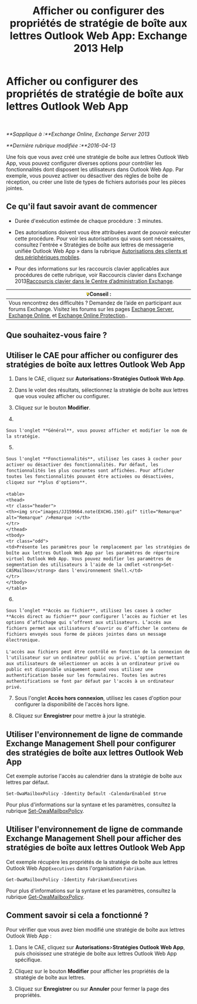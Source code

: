 ﻿---
title: 'Afficher ou configurer des propriétés de stratégie de boîte aux lettres Outlook Web App: Exchange 2013 Help'
TOCTitle: Afficher ou configurer des propriétés de stratégie de boîte aux lettres Outlook Web App
ms:assetid: be012ffe-8fdb-4fb7-aebd-78b3a55593fa
ms:mtpsurl: https://technet.microsoft.com/fr-fr/library/Dd351097(v=EXCHG.150)
ms:contentKeyID: 50479093
ms.date: 04/24/2018
mtps_version: v=EXCHG.150
ms.translationtype: HT
---

# Afficher ou configurer des propriétés de stratégie de boîte aux lettres Outlook Web App

 

_**Sapplique à :**Exchange Online, Exchange Server 2013_

_**Dernière rubrique modifiée :**2016-04-13_

Une fois que vous avez créé une stratégie de boîte aux lettres Outlook Web App, vous pouvez configurer diverses options pour contrôler les fonctionnalités dont disposent les utilisateurs dans Outlook Web App. Par exemple, vous pouvez activer ou désactiver des règles de boîte de réception, ou créer une liste de types de fichiers autorisés pour les pièces jointes.

## Ce qu'il faut savoir avant de commencer

  - Durée d'exécution estimée de chaque procédure : 3 minutes.

  - Des autorisations doivent vous être attribuées avant de pouvoir exécuter cette procédure. Pour voir les autorisations qui vous sont nécessaires, consultez l'entrée « Stratégies de boîte aux lettres de messagerie unifiée Outlook Web App » dans la rubrique [Autorisations des clients et des périphériques mobiles](clients-and-mobile-devices-permissions-exchange-2013-help.md).

  - Pour des informations sur les raccourcis clavier applicables aux procédures de cette rubrique, voir Raccourcis clavier dans Exchange 2013[Raccourcis clavier dans le Centre d’administration Exchange](keyboard-shortcuts-in-the-exchange-admin-center-exchange-online-protection-help.md).

<table>
<thead>
<tr class="header">
<th><img src="images/Bb125224.tip(EXCHG.150).gif" title="Conseil" alt="Conseil" />Conseil :</th>
</tr>
</thead>
<tbody>
<tr class="odd">
<td>Vous rencontrez des difficultés ? Demandez de l’aide en participant aux forums Exchange. Visitez les forums sur les pages <a href="https://go.microsoft.com/fwlink/p/?linkid=60612">Exchange Server</a>, <a href="https://go.microsoft.com/fwlink/p/?linkid=267542">Exchange Online</a>, et <a href="https://go.microsoft.com/fwlink/p/?linkid=285351">Exchange Online Protection</a>..</td>
</tr>
</tbody>
</table>


## Que souhaitez-vous faire ?

## Utiliser le CAE pour afficher ou configurer des stratégies de boîte aux lettres Outlook Web App

1.  Dans le CAE, cliquez sur **Autorisations**\>**Stratégies Outlook Web App**.

2.  Dans le volet des résultats, sélectionnez la stratégie de boîte aux lettres que vous voulez afficher ou configurer.

3.  Cliquez sur le bouton **Modifier**.

4.  
    
    Sous l'onglet **Général**, vous pouvez afficher et modifier le nom de la stratégie.

5.  
    
    Sous l'onglet **Fonctionnalités**, utilisez les cases à cocher pour activer ou désactiver des fonctionnalités. Par défaut, les fonctionnalités les plus courantes sont affichées. Pour afficher toutes les fonctionnalités pouvant être activées ou désactivées, cliquez sur **plus d'options**.
    
    <table>
    <thead>
    <tr class="header">
    <th><img src="images/JJ159664.note(EXCHG.150).gif" title="Remarque" alt="Remarque" />Remarque :</th>
    </tr>
    </thead>
    <tbody>
    <tr class="odd">
    <td>Présente les paramètres pour le remplacement par les stratégies de boîte aux lettres Outlook Web App par les paramètres de répertoire virtuel Outlook Web App. Vous pouvez modifier les paramètres de segmentation des utilisateurs à l'aide de la cmdlet <strong>Set-CASMailbox</strong> dans l'environnement Shell.</td>
    </tr>
    </tbody>
    </table>


6.  
    
    Sous l’onglet **Accès au fichier**, utilisez les cases à cocher **Accès direct au fichier** pour configurer l’accès au fichier et les options d’affichage qui s’offrent aux utilisateurs. L’accès aux fichiers permet aux utilisateurs d’ouvrir ou d’afficher le contenu de fichiers envoyés sous forme de pièces jointes dans un message électronique.
    
    L'accès aux fichiers peut être contrôlé en fonction de la connexion de l'utilisateur sur un ordinateur public ou privé. L’option permettant aux utilisateurs de sélectionner un accès à un ordinateur privé ou public est disponible uniquement quand vous utilisez une authentification basée sur les formulaires. Toutes les autres authentifications se font par défaut par l'accès à un ordinateur privé.

7.  Sous l'onglet **Accès hors connexion**, utilisez les cases d'option pour configurer la disponibilité de l'accès hors ligne.

8.  Cliquez sur **Enregistrer** pour mettre à jour la stratégie.

## Utiliser l'environnement de ligne de commande Exchange Management Shell pour configurer des stratégies de boîte aux lettres Outlook Web App

Cet exemple autorise l'accès au calendrier dans la stratégie de boîte aux lettres par défaut.

    Set-OwaMailboxPolicy -Identity Default -CalendarEnabled $true

Pour plus d'informations sur la syntaxe et les paramètres, consultez la rubrique [Set-OwaMailboxPolicy](https://technet.microsoft.com/fr-fr/library/dd297989\(v=exchg.150\)).

## Utiliser l'environnement de ligne de commande Exchange Management Shell pour afficher des stratégies de boîte aux lettres Outlook Web App

Cet exemple récupère les propriétés de la stratégie de boîte aux lettres Outlook Web App`Executives` dans l'organisation `Fabrikam`.

    Get-OwaMailboxPolicy -Identity Fabrikam\Executives

Pour plus d'informations sur la syntaxe et les paramètres, consultez la rubrique [Get-OwaMailboxPolicy](https://technet.microsoft.com/fr-fr/library/dd351095\(v=exchg.150\)).

## Comment savoir si cela a fonctionné ?

Pour vérifier que vous avez bien modifié une stratégie de boîte aux lettres Outlook Web App :

1.  Dans le CAE, cliquez sur **Autorisations**\>**Stratégies Outlook Web App**, puis choisissez une stratégie de boîte aux lettres Outlook Web App spécifique.

2.  Cliquez sur le bouton **Modifier** pour afficher les propriétés de la stratégie de boîte aux lettres.

3.  Cliquez sur **Enregistrer** ou sur **Annuler** pour fermer la page des propriétés.

